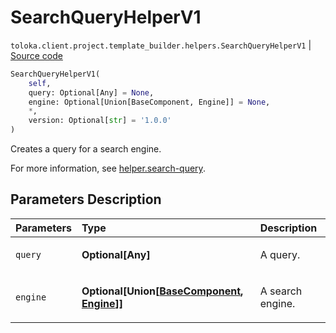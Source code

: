 # SearchQueryHelperV1
`toloka.client.project.template_builder.helpers.SearchQueryHelperV1` | [Source code](https://github.com/Toloka/toloka-kit/blob/v1.2.3/src/client/project/template_builder/helpers.py#L134)

```python
SearchQueryHelperV1(
    self,
    query: Optional[Any] = None,
    engine: Optional[Union[BaseComponent, Engine]] = None,
    *,
    version: Optional[str] = '1.0.0'
)
```

Creates a query for a search engine.


For more information, see [helper.search-query](https://toloka.ai/docs/template-builder/reference/helper.search-query).

## Parameters Description

| Parameters | Type | Description |
| :----------| :----| :-----------|
`query`|**Optional\[Any\]**|<p>A query.</p>
`engine`|**Optional\[Union\[[BaseComponent](toloka.client.project.template_builder.base.BaseComponent.md), [Engine](toloka.client.project.template_builder.helpers.SearchQueryHelperV1.Engine.md)\]\]**|<p>A search engine.</p>
